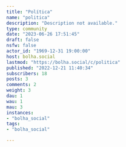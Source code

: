 ```yaml
---
title: "Política" 
name: "politica"
description: "Description not available."
type: community
date: "2023-06-26 17:51:45"
draft: false
nsfw: false
actor_id: "1969-12-31 19:00:00"
host: bolha.social
lastmod: "https://bolha.social/c/politica"
published: "2022-12-21 11:40:34"
subscribers: 18
posts: 3
comments: 2
weight: 3
dau: 1
wau: 1
mau: 3
instances:
- "bolha_social"
tags: 
- "bolha_social"

---
```

